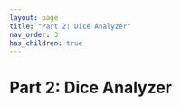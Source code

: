 ```yaml
---
layout: page
title: "Part 2: Dice Analyzer"
nav_order: 3
has_children: true
---
```


# Part 2: Dice Analyzer